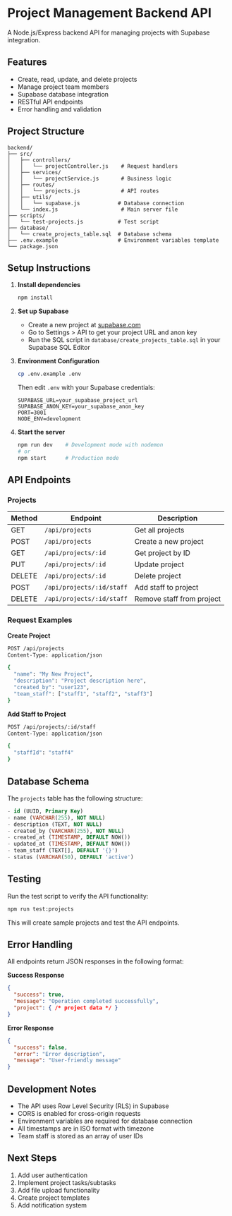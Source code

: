# Project Management Backend API

A Node.js/Express backend API for managing projects with Supabase integration.

## Features

- Create, read, update, and delete projects
- Manage project team members
- Supabase database integration
- RESTful API endpoints
- Error handling and validation

## Project Structure

```
backend/
├── src/
│   ├── controllers/
│   │   └── projectController.js    # Request handlers
│   ├── services/
│   │   └── projectService.js       # Business logic
│   ├── routes/
│   │   └── projects.js             # API routes
│   ├── utils/
│   │   └── supabase.js            # Database connection
│   └── index.js                    # Main server file
├── scripts/
│   └── test-projects.js           # Test script
├── database/
│   └── create_projects_table.sql  # Database schema
├── .env.example                   # Environment variables template
└── package.json
```

## Setup Instructions

1. **Install dependencies**
   ```bash
   npm install
   ```

2. **Set up Supabase**
   - Create a new project at [supabase.com](https://supabase.com)
   - Go to Settings > API to get your project URL and anon key
   - Run the SQL script in `database/create_projects_table.sql` in your Supabase SQL Editor

3. **Environment Configuration**
   ```bash
   cp .env.example .env
   ```
   Then edit `.env` with your Supabase credentials:
   ```
   SUPABASE_URL=your_supabase_project_url
   SUPABASE_ANON_KEY=your_supabase_anon_key
   PORT=3001
   NODE_ENV=development
   ```

4. **Start the server**
   ```bash
   npm run dev    # Development mode with nodemon
   # or
   npm start      # Production mode
   ```

## API Endpoints

### Projects

| Method | Endpoint | Description |
|--------|----------|-------------|
| GET | `/api/projects` | Get all projects |
| POST | `/api/projects` | Create a new project |
| GET | `/api/projects/:id` | Get project by ID |
| PUT | `/api/projects/:id` | Update project |
| DELETE | `/api/projects/:id` | Delete project |
| POST | `/api/projects/:id/staff` | Add staff to project |
| DELETE | `/api/projects/:id/staff` | Remove staff from project |

### Request Examples

**Create Project**
```bash
POST /api/projects
Content-Type: application/json

{
  "name": "My New Project",
  "description": "Project description here",
  "created_by": "user123",
  "team_staff": ["staff1", "staff2", "staff3"]
}
```

**Add Staff to Project**
```bash
POST /api/projects/:id/staff
Content-Type: application/json

{
  "staffId": "staff4"
}
```

## Database Schema

The `projects` table has the following structure:

```sql
- id (UUID, Primary Key)
- name (VARCHAR(255), NOT NULL)
- description (TEXT, NOT NULL)
- created_by (VARCHAR(255), NOT NULL)
- created_at (TIMESTAMP, DEFAULT NOW())
- updated_at (TIMESTAMP, DEFAULT NOW())
- team_staff (TEXT[], DEFAULT '{}')
- status (VARCHAR(50), DEFAULT 'active')
```

## Testing

Run the test script to verify the API functionality:

```bash
npm run test:projects
```

This will create sample projects and test the API endpoints.

## Error Handling

All endpoints return JSON responses in the following format:

**Success Response**
```json
{
  "success": true,
  "message": "Operation completed successfully",
  "project": { /* project data */ }
}
```

**Error Response**
```json
{
  "success": false,
  "error": "Error description",
  "message": "User-friendly message"
}
```

## Development Notes

- The API uses Row Level Security (RLS) in Supabase
- CORS is enabled for cross-origin requests
- Environment variables are required for database connection
- All timestamps are in ISO format with timezone
- Team staff is stored as an array of user IDs

## Next Steps

1. Add user authentication
2. Implement project tasks/subtasks
3. Add file upload functionality
4. Create project templates
5. Add notification system
